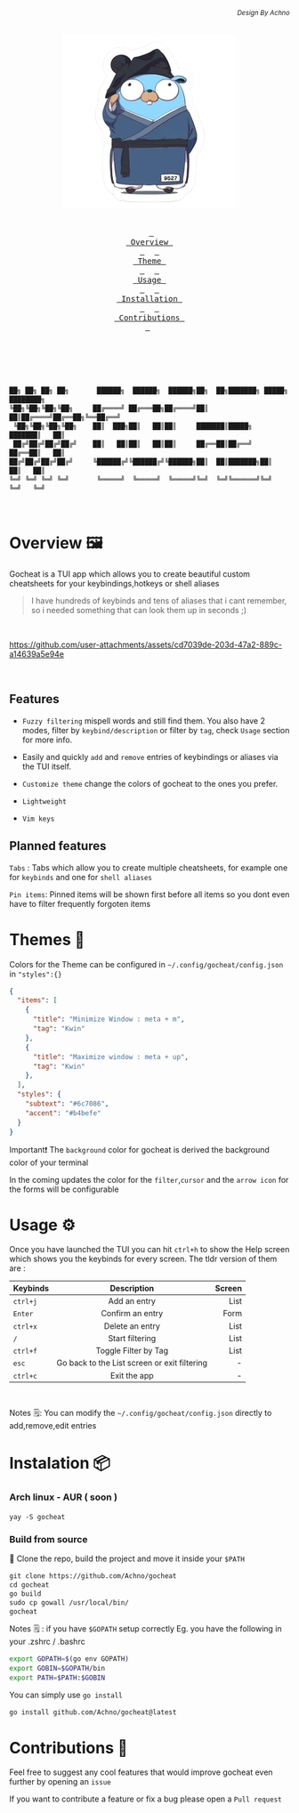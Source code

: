 ###### *<div align = right><sub>Design By Achno</sub></div>*
<div align = center><img src="assets/file.png"><br><br>

&ensp;[<kbd> <br> Overview <br> </kbd>](#overview-)&ensp;
&ensp;[<kbd> <br> Theme <br> </kbd>](#themes)&ensp;
&ensp;[<kbd> <br> Usage <br> </kbd>](#usage)&ensp;
&ensp;[<kbd> <br> Installation <br> </kbd>](#installation)&ensp;
&ensp;[<kbd> <br> Contributions <br> </kbd>](#contributions)&ensp;
<br><br><br><br></div>


```


██╗ ██╗ ██╗ ██╗       ██████╗  ██████╗  ██████╗██╗  ██╗███████╗ █████╗ ████████╗
╚██╗╚██╗╚██╗╚██╗     ██╔════╝ ██╔═══██╗██╔════╝██║  ██║██╔════╝██╔══██╗╚══██╔══╝
 ╚██╗╚██╗╚██╗╚██╗    ██║  ███╗██║   ██║██║     ███████║█████╗  ███████║   ██║   
 ██╔╝██╔╝██╔╝██╔╝    ██║   ██║██║   ██║██║     ██╔══██║██╔══╝  ██╔══██║   ██║   
██╔╝██╔╝██╔╝██╔╝     ╚██████╔╝╚██████╔╝╚██████╗██║  ██║███████╗██║  ██║   ██║   
╚═╝ ╚═╝ ╚═╝ ╚═╝       ╚═════╝  ╚═════╝  ╚═════╝╚═╝  ╚═╝╚══════╝╚═╝  ╚═╝   ╚═╝   
                                                                                
                                                                              
```

# Overview 🖼️

Gocheat is a TUI app which allows you  to create beautiful custom cheatsheets for your keybindings,hotkeys or shell aliases 

> I have hundreds of keybinds and tens of aliases that i cant remember, so i needed something that can look them up in seconds ;)

<br>

https://github.com/user-attachments/assets/cd7039de-203d-47a2-889c-a14639a5e94e

<br>

## Features

- `Fuzzy filtering` mispell words and still find them. You also have 2 modes, filter by `keybind/description` or filter by `tag`, check `Usage` section for more info.

- Easily and quickly `add` and `remove` entries of keybindings or aliases via the TUI itself.

- `Customize theme` change the colors of gocheat to the ones you prefer.

- `Lightweight`

- `Vim keys`

## Planned features

`Tabs` : Tabs which allow you to create multiple cheatsheets, for example one for `keybinds` and one for `shell aliases`

`Pin items`: Pinned items will be shown first before all items so you dont even have to filter frequently forgoten items 


# Themes 🎨

Colors for the Theme can be configured in `~/.config/gocheat/config.json`  in `"styles":{}`

```json
{
  "items": [
    {
      "title": "Minimize Window : meta + m",
      "tag": "Kwin"
    },
    {
      "title": "Maximize window : meta + up",
      "tag": "Kwin"
    },
  ],
  "styles": {
    "subtext": "#6c7086",
    "accent": "#b4befe"
  }
}

```
Important❗ The `background` color for gocheat is derived the background color of your terminal  

In the coming updates the color for the `filter`,`cursor` and the `arrow icon` for the forms will be configurable

# Usage ⚙️

Once you have launched the TUI you can hit `ctrl+h` to show the Help screen which shows you the keybinds for every screen. The tldr version of them are : 


| Keybinds      | Description   |Screen |
| ------------- |:-------------:| -----:|
| `ctrl+j`      | Add an entry  | List |
| `Enter`      | Confirm an entry | Form |
| `ctrl+x`      | Delete an entry| List |
| `/`           | Start filtering| List |
| `ctrl+f`      | Toggle Filter by Tag  | List |
| `esc`      | Go back to the List screen or exit filtering  | - |
| `ctrl+c`      | Exit the app  | - |

<br>

Notes 🗒️: You can modify the `~/.config/gocheat/config.json` directly to add,remove,edit entries

# Instalation 📦

### Arch linux - AUR ( soon ) 

```
yay -S gocheat
```

### Build from source

🔨 Clone the repo, build the project and move it inside your `$PATH`

```
git clone https://github.com/Achno/gocheat
cd gocheat
go build
sudo cp gowall /usr/local/bin/
gocheat
```

Notes 🗒️ : if you have `$GOPATH` setup correctly
Eg. you have the following in your .zshrc / .bashrc
```bash
export GOPATH=$(go env GOPATH)
export GOBIN=$GOPATH/bin
export PATH=$PATH:$GOBIN
```
You can simply use `go install`
```bash
go install github.com/Achno/gocheat@latest
```

# Contributions :handshake:

Feel free to suggest any cool features that would improve gocheat even further by opening an `issue`  

If you want to contribute a feature or fix a bug please open a `Pull request` 


